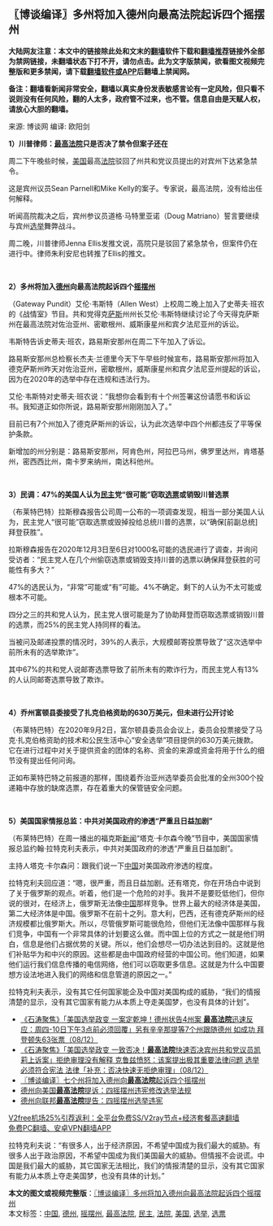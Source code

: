  <h2>〖博谈编译〗多州将加入德州向最高法院起诉四个摇摆州</h2> <p class="notice"><b>大陆网友注意：本文中的链接除此处和文末的<a href="https://github.com/bannedbook/fanqiang" >翻墙</a>软件下载和<a href="https://github.com/killgcd/justmysocks/blob/master/README.md">翻墙推荐</a>链接外全部为禁网链接，未翻墙状态下打不开，请勿点击。此为文字版禁闻，欲看图文视频完整版和更多禁闻，请下载<a href="https://github.com/bannedbook/fanqiang">翻墙软件或APP</a>后翻墙上禁闻网。</p><p>备注：翻墙看新闻非常安全，翻墙以真实身份发表敏感言论有一定风险，但只看不说则没有任何风险，翻的人太多，政府管不过来，也不管。信息自由是天赋人权，请放心大胆的翻墙。</b></p>  <div class="entry"> <p>来源:&nbsp;博谈网                      编译:&nbsp;欧阳剑                           </p> <p></p> <p><strong>1）川普律师：<a href="https://www.bannedbook.org/bnews/tag/%e6%9c%80%e9%ab%98%e6%b3%95%e9%99%a2/" class="st_tag internal_tag" rel="tag" title="标签 最高法院 下的日志">最高法院</a>只是否决了禁令但案子还在</strong></p> <p>周二下午晚些时候，<a href="https://www.bannedbook.org/bnews/tag/%e7%be%8e%e5%9b%bd/" class="st_tag internal_tag" rel="tag" title="标签 美国 下的日志">美国</a>最高<a href="https://www.bannedbook.org/bnews/tag/%e6%b3%95%e9%99%a2/" class="st_tag internal_tag" rel="tag" title="标签 法院 下的日志">法院</a>驳回了州共和党议员提出的对宾州下达紧急禁令。</p> <p>这是宾州议员Sean Parnell和Mike Kelly的案子。专家说，最高法院，没有给出任何解释。</p> <p>听闻高院裁决之后，宾州参议员道格·马特里亚诺（Doug Matriano）誓言要继续与宾州<a href="https://www.bannedbook.org/bnews/tag/%e9%80%89%e4%b8%be/" class="st_tag internal_tag" rel="tag" title="标签 选举 下的日志">选举</a>舞弊战斗。</p> <p>周二晚，川普律师Jenna Ellis发推文说，高院只是驳回了紧急禁令，但案件仍在进行中。律师朱利安尼也转推了Ellis的推文。</p> <p> </p> <p></p>  <p><strong>2）多州将加入<a href="https://www.bannedbook.org/bnews/tag/%e5%be%b7%e5%b7%9e/" class="st_tag internal_tag" rel="tag" title="标签 德州 下的日志">德州</a>向最高法院起诉四个<a href="https://www.bannedbook.org/bnews/tag/%E6%91%87%E6%91%86%E5%B7%9E/" class="st_tag internal_tag" rel="tag" title="标签 摇摆州 下的日志">摇摆州</a></strong></p> <p>（Gateway Pundit）艾伦·韦斯特（Allen West）上校周二晚上加入了史蒂夫·班农的《战情室》节目。共和党得克<span class='wp_keywordlink'><a href="https://www.bannedbook.org/forum5/topic42.html" title="萨斯、诚信与自救" target="_blank">萨斯</a></span>州州长艾伦·韦斯特继续讨论了今天得克萨斯州在最高法院对佐治亚州、密歇根州、威斯康星州和宾夕法尼亚州的诉讼。</p> <p>韦斯特告诉史蒂夫·班农，路易斯安那州在周二下午加入了诉讼。</p> <p>路易斯安那州总检察长杰夫·兰德里今天下午早些时候宣布，路易斯安那州将加入德克萨斯州昨天对佐治亚州，密歇根州，威斯康星州和宾夕法尼亚州提起的诉讼，因为在2020年的选举中存在违规和违法行为。</p> <p>艾伦·韦斯特对史蒂夫·班农说：“我想你会看到有十个州签署这份请愿书和诉讼书。我知道正如你所说，路易斯安那州刚刚加入了。”</p> <p>目前已有7个州加入了德克萨斯州的诉讼，认为此次选举中四个州都违反了平等保护条款。</p> <p>新增加的州分别是：路易斯安那州，阿肯色州，阿拉巴马州，佛罗里达州，肯塔基州，密西西比州，南卡罗来纳州，南达科他州。</p> <p> </p> <p></p>  <p><strong>3）民调：47%的美国人认为<a href="https://www.bannedbook.org/bnews/tag/%e6%b0%91%e4%b8%bb/" class="st_tag internal_tag" rel="tag" title="标签 民主 下的日志">民主</a>党“很可能”窃取<a href="https://www.bannedbook.org/bnews/tag/%E9%80%89%E7%A5%A8/" class="st_tag internal_tag" rel="tag" title="标签 选票 下的日志">选票</a>或销毁川普选票</strong></p> <p>（布莱特巴特）拉斯穆森报告公司周一公布的一项调查发现，相当一部分美国人认为，民主党人“很可能”窃取选票或毁掉投给总统川普的选票，以“确保[前副总统]拜登获胜”。</p> <p>拉斯穆森报告在2020年12月3日至6日对1000名可能的选民进行了调查，并询问受访者：“民主党人在几个州偷窃选票或销毁支持川普的选票以确保拜登获胜的可能性有多大？”</p> <p>47%的选民认为，“非常”可能或“有”可能。4%不确定。剩下的人认为不太可能或根本不可能。</p> <p>四分之三的共和党人认为，民主党人很可能是为了协助拜登而窃取选票或销毁川普的选票，而25%的民主党人持同样的看法。</p> <p>当被问及邮递投票的情况时，39%的人表示，大规模邮寄投票导致了“这次选举中前所未有的选举欺诈”。</p> <p>其中67%的共和党人说邮寄选票导致了前所未有的欺诈行为，而民主党人有13%的人认同邮寄选票导致了欺诈。</p> <p> </p> <p></p>  <p><strong>4）乔州富顿县委接受了扎克伯格资助的630万美元，但未进行公开讨论</strong></p> <p>（布莱特巴特）在2020年9月2日，富尔顿县委员会会议上，委员会投票接受了马克·扎克伯格资助的技术和公民生活中心“安全选举”项目提供的630万美元拨款。它在进行过程中对关于提供资金的团体的名称、资金的来源或资金将用于什么的细节没有提出任何问询。</p> <p>正如布莱特巴特之前报道的那样，围绕着乔治亚州选举委员会批准的全州300个投递箱中存放的缺席选票，存在着重大的保管链安全问题。</p> <p> </p> <p></p> <p><strong>5）美国国家情报总监：中共对美国政府的渗透“严重且日益加剧”</strong></p> <p>（布莱特巴特）在周一播出的福克斯<span class='wp_keywordlink_affiliate'><a href="https://www.bannedbook.org/" title="新闻">新闻</a></span>“塔克·卡尔森今晚”节目中，美国国家情报总监约翰·拉特克利夫表示，中共对美国政府的渗透“严重且日益加剧”。</p> <p>主持人塔克·卡尔森问：跟我们说一下<span class='wp_keywordlink_affiliate'><a href="https://www.bannedbook.org/" title="中国" target="_blank">中国</a></span>对美国政府渗透的程度。</p> <p>拉特克利夫回应道：“嗯，很严重，而且日益加剧。还有塔克，你在开场白中说到了关于俄罗斯的观点。听着，他们是一个危险的对手。我并不是要贬低他们，但你说的很对，在经济上，俄罗斯无法像<a href="https://www.bannedbook.org/bnews/tag/%E4%B8%AD%E5%9B%BD/" class="st_tag internal_tag" rel="tag" title="标签 中国 下的日志">中国</a>那样竞争。世界上最大的经济体是美国，第二大经济体是中国。俄罗斯不在前十之列。意大利，巴西，还有德克萨斯州的经济规模都比俄罗斯大。所以，尽管俄罗斯可能很危险，但他们无法像中国那样与我们竞争，中国有一个非常具体的计划要这么做。而中国上位的方式之一就是他们明白，信息是他们占据优势的关键。所以，他们会想尽一切办法达到目的。这就是他们补贴华为和中兴的原因。这些都是由中国政府经营的中国公司。他们知道，如果他们运行我们信息传播的电信网络，他们可以窃取更多信息。这就是为什么中国要想方设法地进入我们的网络和信息管道的原因之一。”</p>  <p>拉特克利夫表示，没有其它任何国家能企及中国对美国构成的威胁，“我们的情报清楚的显示，没有其它国家有能力从本质上夺走美国梦，也没有具体的计划”。</p> <ul class='op-related-articles' title='相关阅读'> <li><a href='https://www.bannedbook.org/bnews/bannedvideo/20201209/1444633.html' target='_blank'>《石涛聚焦》「美国选举政变 一案定乾坤！德州状告4州案 <b>最高法院</b>迅速反应：周四-10日下午3点前必须回覆」另有辛辛那提等7个州跟随德州 如成功 拜登顿失63张票（08/12）</a></li> <li><a href='https://www.bannedbook.org/bnews/bannedvideo/20201209/1444632.html' target='_blank'>《石涛聚焦》「美国选举政变 一致否决！<b>最高法院</b>快速否决宾州共和党议员凯莉上诉案」拒绝审理没有解释 克鲁兹愤怒：该案提出极其重要法律问题 选举必须符合宪法 法律「补充：否决快速无拒绝审理」（08/12）</a></li> <li><a href='https://www.bannedbook.org/bnews/cbnews/20201209/1444630.html' target='_blank'>〖博谈编译〗七个州将加入德州向<b>最高法院</b>起诉四个摇摆州</a></li> <li><a href='https://www.bannedbook.org/bnews/cnnews/20201209/1444610.html' target='_blank'>德州向美国<b>最高法院</b>提诉：四摇摆州违宪修改选举法规</a></li> <li><a href='https://www.bannedbook.org/bnews/taiwannews/20201209/1444596.html' target='_blank'>德州向联邦<b>最高法院</b>提告：四摇摆州选举违宪</a></li> </ul> <p class="texttj"> <a href="https://github.com/bannedbook/fanqiang/wiki/V2ray%E6%9C%BA%E5%9C%BA" target="_blank">V2free机场25%引荐返利：全平台免费SS/V2ray节点+经济套餐高速翻墙</a><br/> <a href="https://github.com/bannedbook/fanqiang/wiki/%E7%A6%81%E9%97%BB%E7%BD%91%E5%AE%89%E5%8D%93%E7%BF%BB%E5%A2%99%E6%96%B0%E9%97%BBAPP" target="_blank">免费PC翻墙、安卓VPN翻墙APP</a></p><p>拉特克利夫说：“有很多人，出于经济原因，不希望中国成为我们最大的威胁。有很多人出于政治原因，不希望中国成为我们美国最大的威胁。但情报不会说谎。中国是我们最大的威胁，其它国家无法相比，我们的情报清楚的显示，没有其它国家有能力从本质上夺走美国梦，也没有具体的计划。”</p><a name='sharetosocial'></a>       <div><b>本文的图文或视频完整版</b>：<a href='https://www.bannedbook.org/bnews/cbnews/20201209/1444642.html'>〖博谈编译〗多州将加入德州向最高法院起诉四个摇摆州</a></div>  </div><!--END ENTRY--> <div class="postfooter"> <div>本文标签：<a href="https://www.bannedbook.org/bnews/tag/%E4%B8%AD%E5%9B%BD/" rel="tag">中国</a>, <a href="https://www.bannedbook.org/bnews/tag/%e5%be%b7%e5%b7%9e/" rel="tag">德州</a>, <a href="https://www.bannedbook.org/bnews/tag/%E6%91%87%E6%91%86%E5%B7%9E/" rel="tag">摇摆州</a>, <a href="https://www.bannedbook.org/bnews/tag/%e6%9c%80%e9%ab%98%e6%b3%95%e9%99%a2/" rel="tag">最高法院</a>, <a href="https://www.bannedbook.org/bnews/tag/%e6%b0%91%e4%b8%bb/" rel="tag">民主</a>, <a href="https://www.bannedbook.org/bnews/tag/%e6%b3%95%e9%99%a2/" rel="tag">法院</a>, <a href="https://www.bannedbook.org/bnews/tag/%e7%be%8e%e5%9b%bd/" rel="tag">美国</a>, <a href="https://www.bannedbook.org/bnews/tag/%e9%80%89%e4%b8%be/" rel="tag">选举</a>, <a href="https://www.bannedbook.org/bnews/tag/%E9%80%89%E7%A5%A8/" rel="tag">选票</a></div>  </div><!--END POSTFOOTER--> 
